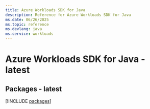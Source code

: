 ```yaml
---
title: Azure Workloads SDK for Java
description: Reference for Azure Workloads SDK for Java
ms.date: 06/26/2025
ms.topic: reference
ms.devlang: java
ms.service: workloads
---
```

# Azure Workloads SDK for Java - latest
## Packages - latest
[!INCLUDE [packages](workloads-index.md)]